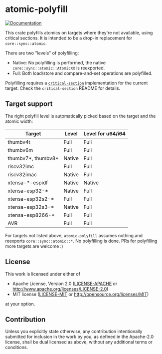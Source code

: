 # atomic-polyfill

[![Documentation](https://docs.rs/atomic-polyfill/badge.svg)](https://docs.rs/atomic-polyfill)

This crate polyfills atomics on targets where they're not available, using critical sections. It is intended to be a drop-in replacement for `core::sync::atomic`.

There are two "levels" of polyfilling:
- Native: No polyfilling is performed, the native `core::sync::atomic::AtomicXX` is reexported.
- Full: Both load/store and compare-and-set operations are polyfilled.

Polyfilling requires a [`critical-section`](https://github.com/rust-embedded/critical-section) implementation for the current target. Check the `critical-section` README for details.

## Target support

The right polyfill level is automatically picked based on the target and the atomic width:

| Target             | Level            | Level for u64/i64 |
|--------------------|------------------|-------------------|
| thumbv4t           | Full             | Full              |
| thumbv6m           | Full             | Full              |
| thumbv7*, thumbv8* | Native           | Full              |
| riscv32imc         | Full             | Full              |
| riscv32imac        | Native           | Full              |
| xtensa-*-espidf    | Native           | Native            |
| xtensa-esp32-*     | Native           | Full              |
| xtensa-esp32s2-*   | Full             | Full              |
| xtensa-esp32s3-*   | Native           | Full              |
| xtensa-esp8266-*   | Full             | Full              |
| AVR                | Full             | Full              |

For targets not listed above, `atomic-polyfill` assumes nothing and reexports `core::sync::atomic::*`. No polyfilling is done. PRs for polyfilling more targets are welcome :)

## License

This work is licensed under either of

- Apache License, Version 2.0 ([LICENSE-APACHE](LICENSE-APACHE) or
  http://www.apache.org/licenses/LICENSE-2.0)
- MIT license ([LICENSE-MIT](LICENSE-MIT) or http://opensource.org/licenses/MIT)

at your option.

## Contribution

Unless you explicitly state otherwise, any contribution intentionally submitted
for inclusion in the work by you, as defined in the Apache-2.0 license, shall be
dual licensed as above, without any additional terms or conditions.
